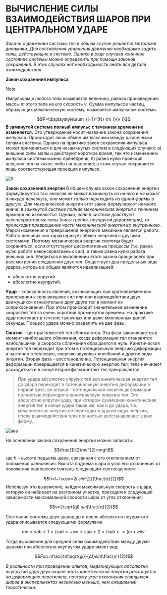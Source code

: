 # ВЫЧИСЛЕНИЕ СИЛЫ ВЗАИМОДЕЙСТВИЯ ШАРОВ ПРИ ЦЕНТРАЛЬНОМ УДАРЕ

*Задача о движении системы тел в общем случае решается методами динамики. Для составления уравнения движения необходимо задать силы, действующие в системе. Однако в ряде случаев конечное состояние системы можно определить при помощи законов сохранения. В этих случаях нет необходимости знать все детали взаимодействия.*

**Закон сохранения импульса**

> [!NOTE]
> Импульсом 𝑝 любого тела называется величина, равная произведению массы 𝑚 этого тела на его скорость *v*.
Сумма импульсов частиц, образующих механическую систему, называется импульсом системы:


$$P=\displaystyle\sum_{i=1}^{N} {m_i}{v_i}$$
**В замкнутой системе полный импульс с течением времени не изменяется.** Это утверждение носит название закона сохранения импульса. Происходит лишь обмен импульсами между различными телами системы. Однако на практике закон сохранения импульса может применяться и для незамкнутых систем в следующих случаях:
а) внешние силы малы и действуют короткое время, так что изменением импульса системы можно пренебречь;
б) равна нулю проекция внешних сил на какое-либо направление; в этом случае сохраняется лишь соответствующая проекция импульса.

![ff](https://github.com/Af2024laba/Lections-mechanics/blob/main/%D0%9A%D0%98%D0%9D%D0%95%D0%9C%D0%90%D0%A2%D0%98%D0%9A%D0%90/%D0%91%D0%B5%D0%B7%D1%8B%D0%BC%D1%8F%D0%BD%D0%BD%D1%8B%D0%B9.png)


**Закон сохранения энергии**
В общем случае закон сохранения энергии формулируется так: _энергия не может возникнуть из ничего и не может в никуда исчезнуть, она может только переходить из одной формы в другую._
Для *механической* энергии этот закон формулируют немного иначе: *в замкнутой системе полная механическая энергия с течением времени не изменяется. Однако, если в системе действуют неконсервативные силы (силы трения, неупругой деформации), то происходит превращение части механической энергии во внутреннюю.* Мерой изменения и превращения энергии в механике является работа. Работа внешних сил характеризует обмен энергией с другими системами. Поэтому механическая энергия системы будет сохраняться, если отсутствуют диссипативные процессы (т.е. равна нулю работа неконсервативных сил), а также равна нулю работа внешних сил.
Убедиться в выполнении этого закона проще всего при рассмотрении соударения двух тел. 
Существует два предельных вида ударов, которые в общем являются идеализацией: 
- абсолютно упругий
- абсолютно неупругий.

**Удар** – совокупность явлений, возникающих при кратковременном приложении к телу внешних сил или при взаимодействии двух движущихся относительно друг друга тел в момент их соприкосновения. При этом происходит значительное изменение скоростей тел за очень короткий промежуток времени. На практике удар протекает в течение тысячных или даже миллионных долей секунды. Процесс удара можно разделить на две фазы. 

**Сжатие** – центры тяжестей тел сближаются. Эта фаза заканчивается в момент наибольшего сближения, когда деформации тел становятся наибольшими, а скорость сближения обращается в нуль. Кинетическая энергия тел переходит при этом в потенциальную энергию деформации и частично в тепловую, энергию звуковых колебаний и другие виды энергии. Вторая фаза – восстановление. Потенциальная энергия деформации превращается в кинетическую энергию тел; тела начинают расходиться и в конце второй фазы контакт тел прекращается.
> При ударе абсолютно упругих тел вся кинетическая энергия тел до удара переходит в потенциальную энергию деформации в первой фазе, во второй – потенциальная энергия деформации полностью переходит в кинетическую энергию тел. Это абсолютно упругий удар, при котором суммарная кинетическая энергия тел в конце удара такая же, как и до удара, т.е. механическая энергия не переходит в другие виды энергии, после взаимодействия тела полностью восстанавливает свою форму.

![aaa](https://github.com/Af2024laba/Lections-mechanics/blob/main/%D0%9A%D0%98%D0%9D%D0%95%D0%9C%D0%90%D0%A2%D0%98%D0%9A%D0%90/%D1%88%D0%B0%D1%80%D0%B8%D0%BA%D0%B8.png)

На основании закона сохранения энергии можно записать:

$$\frac{1}{2}mv^{2}=mgh$$
где ℎ – высота подъема шара, связанная с его отклонением от положения равновесия.
Высота подъема шара и угол его отклонения от положения равновесия связаны следующим соотношением:

$$ℎ=𝑙−𝑙 𝑐𝑜𝑠α=2𝑙 𝑠𝑖𝑛^{2}(\frac{α}{2})$$
Используя это выражение, найдем максимальную скорость _v_ шара, которую он набирает на разгонном участке, приходим к следующей зависимости максимальной скорости шара от угла отклонения:

$$v=2\sqrt{gl} 𝑠𝑖𝑛(\frac{α}{2})$$

Состояние системы двух шаров до и после абсолютно неупругого удара описывается следующими формулами:

$$ mv<sub>1</sub>+𝑚v<sub>2</sub>=(m+𝑚)v′ $$

Тогда выражение для средней силы взаимодействия между двумя шарами при абсолютно неупругом ударе имеет вид: 

$$𝐹ср=\frac{4𝑚\sqrt{𝑔𝑙}}{Δ𝑡}𝑠𝑖𝑛(\frac{α′}{2})$$


*В реальности при проведении опытов, моделирующих абсолютно неупругий удар двух шаров часть кинетической энергии расходуется на деформацию пластилина, поэтому угол отклонения слипшихся шаров в экспериментах несколько меньше, чем ожидаемый теоретически.*


